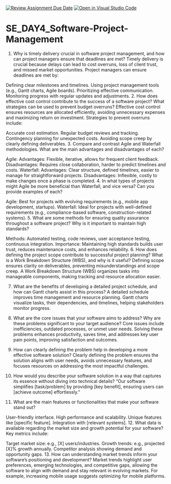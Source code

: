 [![Review Assignment Due Date](https://classroom.github.com/assets/deadline-readme-button-22041afd0340ce965d47ae6ef1cefeee28c7c493a6346c4f15d667ab976d596c.svg)](https://classroom.github.com/a/9pw6JKcu)
[![Open in Visual Studio Code](https://classroom.github.com/assets/open-in-vscode-2e0aaae1b6195c2367325f4f02e2d04e9abb55f0b24a779b69b11b9e10269abc.svg)](https://classroom.github.com/online_ide?assignment_repo_id=17109121&assignment_repo_type=AssignmentRepo)
# SE_DAY4_Software-Project-Management
1. Why is timely delivery crucial in software project management, and how can project managers ensure that deadlines are met?
Timely delivery is crucial because delays can lead to cost overruns, loss of client trust, and missed market opportunities. Project managers can ensure deadlines are met by:

Defining clear milestones and timelines.
Using project management tools (e.g., Gantt charts, Agile boards).
Prioritizing effective communication.
Monitoring progress with regular updates and adjustments.
2. How does effective cost control contribute to the success of a software project? What strategies can be used to prevent budget overruns?
Effective cost control ensures resources are allocated efficiently, avoiding unnecessary expenses and maximizing return on investment. Strategies to prevent overruns include:

Accurate cost estimation.
Regular budget reviews and tracking.
Contingency planning for unexpected costs.
Avoiding scope creep by clearly defining deliverables.
3. Compare and contrast Agile and Waterfall methodologies. What are the main advantages and disadvantages of each?

Agile:
Advantages: Flexible, iterative, allows for frequent client feedback.
Disadvantages: Requires close collaboration, harder to predict timelines and costs.
Waterfall:
Advantages: Clear structure, defined timelines, easier to manage for straightforward projects.
Disadvantages: Inflexible, costly to make changes once a phase is completed.
4. In what types of projects might Agile be more beneficial than Waterfall, and vice versa? Can you provide examples of each?

Agile: Best for projects with evolving requirements (e.g., mobile app development, startups).
Waterfall: Ideal for projects with well-defined requirements (e.g., compliance-based software, construction-related systems).
5. What are some methods for ensuring quality assurance throughout a software project? Why is it important to maintain high standards?

Methods: Automated testing, code reviews, user acceptance testing, continuous integration.
Importance: Maintaining high standards builds user trust, reduces maintenance costs, and enhances reliability.
6. How does defining the project scope contribute to successful project planning? What is a Work Breakdown Structure (WBS), and why is it useful?
Defining scope ensures clarity on deliverables, preventing misunderstandings and scope creep. A Work Breakdown Structure (WBS) organizes tasks into manageable components, making tracking and resource allocation easier.

7. What are the benefits of developing a detailed project schedule, and how can Gantt charts assist in this process?
A detailed schedule improves time management and resource planning. Gantt charts visualize tasks, their dependencies, and timelines, helping stakeholders monitor progress.

8. What are the core issues that your software aims to address? Why are these problems significant to your target audience?
Core issues include inefficiencies, outdated processes, or unmet user needs. Solving these problems enhances productivity, saves time, and addresses key user pain points, improving satisfaction and outcomes.

9. How can clearly defining the problem help in developing a more effective software solution?
Clearly defining the problem ensures the solution aligns with user needs, avoids unnecessary features, and focuses resources on addressing the most impactful challenges.

10. How would you describe your software solution in a way that captures its essence without diving into technical details?
“Our software simplifies [task/problem] by providing [key benefit], ensuring users can [achieve outcome] effortlessly.”

11. What are the main features or functionalities that make your software stand out?

User-friendly interface.
High performance and scalability.
Unique features like [specific feature].
Integration with [relevant systems].
12. What data is available regarding the market size and growth potential for your software?
Key metrics include:

Target market size: e.g., [X] users/industries.
Growth trends: e.g., projected [X]% growth annually.
Competitor analysis showing demand and opportunity gaps.
13. How can understanding market trends inform your software’s positioning and development?
Market trends highlight user preferences, emerging technologies, and competitive gaps, allowing the software to align with demand and stay relevant in evolving markets. For example, increasing mobile usage suggests optimizing for mobile platforms.
